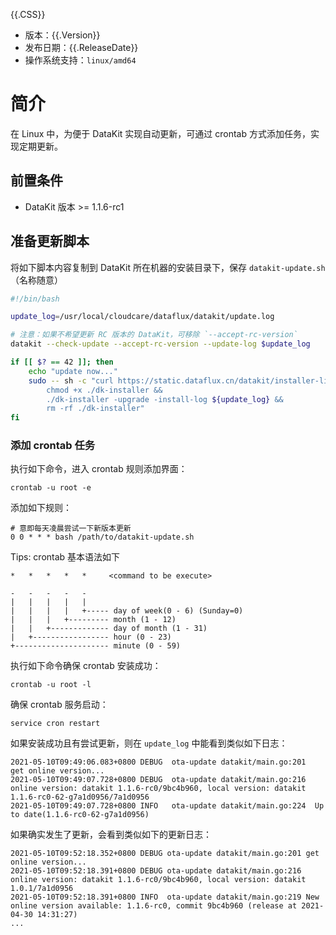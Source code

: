 
{{.CSS}}

- 版本：{{.Version}}
- 发布日期：{{.ReleaseDate}}
- 操作系统支持：`linux/amd64`

# 简介

在 Linux 中，为便于 DataKit 实现自动更新，可通过 crontab 方式添加任务，实现定期更新。

## 前置条件

- DataKit 版本 >= 1.1.6-rc1

## 准备更新脚本

将如下脚本内容复制到 DataKit 所在机器的安装目录下，保存 `datakit-update.sh`（名称随意）

```bash
#!/bin/bash

update_log=/usr/local/cloudcare/dataflux/datakit/update.log

# 注意：如果不希望更新 RC 版本的 DataKit，可移除 `--accept-rc-version`
datakit --check-update --accept-rc-version --update-log $update_log

if [[ $? == 42 ]]; then
	echo "update now..."
	sudo -- sh -c "curl https://static.dataflux.cn/datakit/installer-linux-amd64 -o dk-installer &&
		chmod +x ./dk-installer &&
		./dk-installer -upgrade -install-log ${update_log} &&
		rm -rf ./dk-installer"
fi
```

### 添加 crontab 任务

执行如下命令，进入 crontab 规则添加界面：

```shell
crontab -u root -e
```

添加如下规则：

```shell
# 意即每天凌晨尝试一下新版本更新
0 0 * * * bash /path/to/datakit-update.sh
```

Tips: crontab 基本语法如下

```
*   *   *   *   *     <command to be execute>

-   -   -   -   -
|   |   |   |   |
|   |   |   |   +----- day of week(0 - 6) (Sunday=0)
|   |   |   +--------- month (1 - 12)   
|   |   +------------- day of month (1 - 31)
|   +----------------- hour (0 - 23)   
+--------------------- minute (0 - 59)
```

执行如下命令确保 crontab 安装成功：

```shell
crontab -u root -l
```

确保 crontab 服务启动：

```shell
service cron restart
```

如果安装成功且有尝试更新，则在 `update_log` 中能看到类似如下日志：

```
2021-05-10T09:49:06.083+0800 DEBUG	ota-update datakit/main.go:201	get online version...
2021-05-10T09:49:07.728+0800 DEBUG	ota-update datakit/main.go:216	online version: datakit 1.1.6-rc0/9bc4b960, local version: datakit 1.1.6-rc0-62-g7a1d0956/7a1d0956
2021-05-10T09:49:07.728+0800 INFO	ota-update datakit/main.go:224	Up to date(1.1.6-rc0-62-g7a1d0956)
```

如果确实发生了更新，会看到类似如下的更新日志：

```
2021-05-10T09:52:18.352+0800 DEBUG ota-update datakit/main.go:201 get online version...
2021-05-10T09:52:18.391+0800 DEBUG ota-update datakit/main.go:216 online version: datakit 1.1.6-rc0/9bc4b960, local version: datakit 1.0.1/7a1d0956
2021-05-10T09:52:18.391+0800 INFO  ota-update datakit/main.go:219 New online version available: 1.1.6-rc0, commit 9bc4b960 (release at 2021-04-30 14:31:27)
...
```

